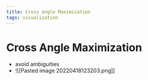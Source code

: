 ```yaml
---
title: Cross angle Maximization
tags: visualization
---
```


# Cross Angle Maximization
- avoid ambiguities
- ![[Pasted image 20220418123203.png]]












































